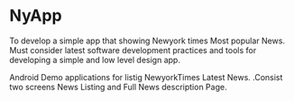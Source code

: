 # NyApp
To develop a simple app that showing Newyork times Most popular News. Must consider latest software development practices and tools for developing a simple and low level design app.

Android Demo applications for listig NewyorkTimes Latest News.
  .Consist two screens News Listing and Full News description Page.

